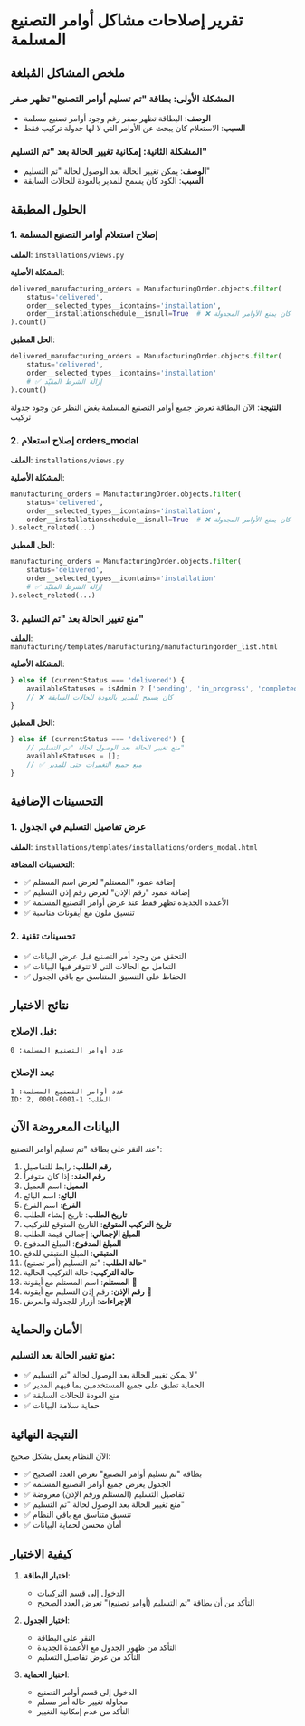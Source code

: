 # تقرير إصلاحات مشاكل أوامر التصنيع المسلمة

## ملخص المشاكل المُبلغة

### المشكلة الأولى: بطاقة "تم تسليم أوامر التصنيع" تظهر صفر
- **الوصف**: البطاقة تظهر صفر رغم وجود أوامر تصنيع مسلمة
- **السبب**: الاستعلام كان يبحث عن الأوامر التي لا لها جدولة تركيب فقط

### المشكلة الثانية: إمكانية تغيير الحالة بعد "تم التسليم"
- **الوصف**: يمكن تغيير الحالة بعد الوصول لحالة "تم التسليم"
- **السبب**: الكود كان يسمح للمدير بالعودة للحالات السابقة

## الحلول المطبقة

### 1. إصلاح استعلام أوامر التصنيع المسلمة

**الملف**: `installations/views.py`

**المشكلة الأصلية**:
```python
delivered_manufacturing_orders = ManufacturingOrder.objects.filter(
    status='delivered',
    order__selected_types__icontains='installation',
    order__installationschedule__isnull=True  # ❌ كان يمنع الأوامر المجدولة
).count()
```

**الحل المطبق**:
```python
delivered_manufacturing_orders = ManufacturingOrder.objects.filter(
    status='delivered',
    order__selected_types__icontains='installation'
    # ✅ إزالة الشرط المقيّد
).count()
```

**النتيجة**: الآن البطاقة تعرض جميع أوامر التصنيع المسلمة بغض النظر عن وجود جدولة تركيب

### 2. إصلاح استعلام orders_modal

**الملف**: `installations/views.py`

**المشكلة الأصلية**:
```python
manufacturing_orders = ManufacturingOrder.objects.filter(
    status='delivered',
    order__selected_types__icontains='installation',
    order__installationschedule__isnull=True  # ❌ كان يمنع الأوامر المجدولة
).select_related(...)
```

**الحل المطبق**:
```python
manufacturing_orders = ManufacturingOrder.objects.filter(
    status='delivered',
    order__selected_types__icontains='installation'
    # ✅ إزالة الشرط المقيّد
).select_related(...)
```

### 3. منع تغيير الحالة بعد "تم التسليم"

**الملف**: `manufacturing/templates/manufacturing/manufacturingorder_list.html`

**المشكلة الأصلية**:
```javascript
} else if (currentStatus === 'delivered') {
    availableStatuses = isAdmin ? ['pending', 'in_progress', 'completed', 'ready_install'] : [];
    // ❌ كان يسمح للمدير بالعودة للحالات السابقة
}
```

**الحل المطبق**:
```javascript
} else if (currentStatus === 'delivered') {
    // منع تغيير الحالة بعد الوصول لحالة "تم التسليم"
    availableStatuses = [];
    // ✅ منع جميع التغييرات حتى للمدير
}
```

## التحسينات الإضافية

### 1. عرض تفاصيل التسليم في الجدول

**الملف**: `installations/templates/installations/orders_modal.html`

**التحسينات المضافة**:
- ✅ إضافة عمود "المستلم" لعرض اسم المستلم
- ✅ إضافة عمود "رقم الإذن" لعرض رقم إذن التسليم
- ✅ الأعمدة الجديدة تظهر فقط عند عرض أوامر التصنيع المسلمة
- ✅ تنسيق ملون مع أيقونات مناسبة

### 2. تحسينات تقنية

- ✅ التحقق من وجود أمر التصنيع قبل عرض البيانات
- ✅ التعامل مع الحالات التي لا تتوفر فيها البيانات
- ✅ الحفاظ على التنسيق المتناسق مع باقي الجدول

## نتائج الاختبار

### قبل الإصلاح:
```
عدد أوامر التصنيع المسلمة: 0
```

### بعد الإصلاح:
```
عدد أوامر التصنيع المسلمة: 1
ID: 2, الطلب: 1-0001-0001
```

## البيانات المعروضة الآن

عند النقر على بطاقة "تم تسليم أوامر التصنيع":

1. **رقم الطلب**: رابط للتفاصيل
2. **رقم العقد**: إذا كان متوفراً
3. **العميل**: اسم العميل
4. **البائع**: اسم البائع
5. **الفرع**: اسم الفرع
6. **تاريخ الطلب**: تاريخ إنشاء الطلب
7. **تاريخ التركيب المتوقع**: التاريخ المتوقع للتركيب
8. **المبلغ الإجمالي**: إجمالي قيمة الطلب
9. **المبلغ المدفوع**: المبلغ المدفوع
10. **المتبقي**: المبلغ المتبقي للدفع
11. **حالة الطلب**: "تم التسليم (أمر تصنيع)"
12. **حالة التركيب**: حالة التركيب الحالية
13. **المستلم**: اسم المستلم مع أيقونة 👤
14. **رقم الإذن**: رقم إذن التسليم مع أيقونة 📄
15. **الإجراءات**: أزرار للجدولة والعرض

## الأمان والحماية

### منع تغيير الحالة بعد التسليم:
- ✅ لا يمكن تغيير الحالة بعد الوصول لحالة "تم التسليم"
- ✅ الحماية تطبق على جميع المستخدمين بما فيهم المدير
- ✅ منع العودة للحالات السابقة
- ✅ حماية سلامة البيانات

## النتيجة النهائية

الآن النظام يعمل بشكل صحيح:

- ✅ بطاقة "تم تسليم أوامر التصنيع" تعرض العدد الصحيح
- ✅ الجدول يعرض جميع أوامر التصنيع المسلمة
- ✅ تفاصيل التسليم (المستلم ورقم الإذن) معروضة
- ✅ منع تغيير الحالة بعد الوصول لحالة "تم التسليم"
- ✅ تنسيق متناسق مع باقي النظام
- ✅ أمان محسن لحماية البيانات

## كيفية الاختبار

1. **اختبار البطاقة**: 
   - الدخول إلى قسم التركيبات
   - التأكد من أن بطاقة "تم التسليم (أوامر تصنيع)" تعرض العدد الصحيح

2. **اختبار الجدول**:
   - النقر على البطاقة
   - التأكد من ظهور الجدول مع الأعمدة الجديدة
   - التأكد من عرض تفاصيل التسليم

3. **اختبار الحماية**:
   - الدخول إلى قسم أوامر التصنيع
   - محاولة تغيير حالة أمر مسلم
   - التأكد من عدم إمكانية التغيير 